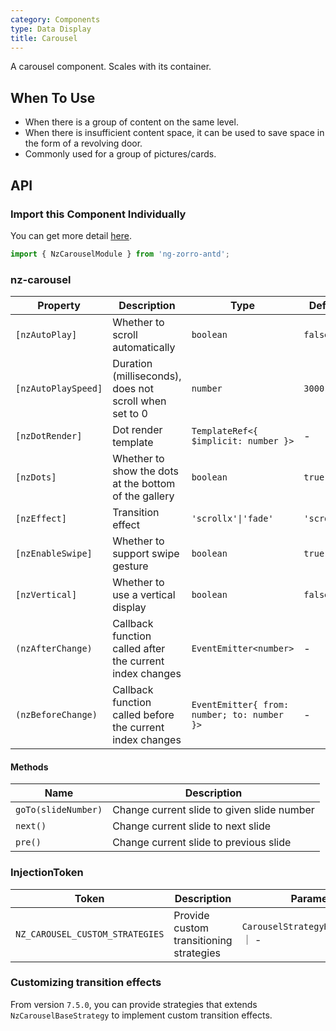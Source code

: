 ```yaml
---
category: Components
type: Data Display
title: Carousel
---
```


A carousel component. Scales with its container.

## When To Use

- When there is a group of content on the same level.
- When there is insufficient content space, it can be used to save space in the form of a revolving door.
- Commonly used for a group of pictures/cards.

## API

### Import this Component Individually

You can get more detail [here](/docs/getting-started/en#import-a-component-individually).

```ts
import { NzCarouselModule } from 'ng-zorro-antd';
```

### nz-carousel

| Property | Description | Type | Default |
| -------- | ----------- | ---- | ------- |
| `[nzAutoPlay]` | Whether to scroll automatically | `boolean` | `false` |
| `[nzAutoPlaySpeed]` | Duration (milliseconds), does not scroll when set to 0 | `number` | `3000` |
| `[nzDotRender]` | Dot render template | `TemplateRef<{ $implicit: number }>` | - |
| `[nzDots]` | Whether to show the dots at the bottom of the gallery | `boolean` | `true` |
| `[nzEffect]` | Transition effect | `'scrollx'\|'fade'` | `'scrollx'` |
| `[nzEnableSwipe]` | Whether to support swipe gesture | `boolean` | `true` |
| `[nzVertical]` | Whether to use a vertical display | `boolean` | `false` |
| `(nzAfterChange)` | Callback function called after the current index changes | `EventEmitter<number>` | - |
| `(nzBeforeChange)` | Callback function called before the current index changes | `EventEmitter{ from: number; to: number }>` | - |

#### Methods

| Name | Description |
| ---- | ----------- |
| `goTo(slideNumber)` | Change current slide to given slide number |
| `next()` | Change current slide to next slide |
| `pre()` | Change current slide to previous slide |

### InjectionToken

| Token | Description | Parameters |
| ----- | --- | ---- |
| `NZ_CAROUSEL_CUSTOM_STRATEGIES` | Provide custom transitioning strategies | `CarouselStrategyRegistryItem[]` ｜ - |

### Customizing transition effects

From version `7.5.0`, you can provide strategies that extends `NzCarouselBaseStrategy` to implement custom transition effects.
